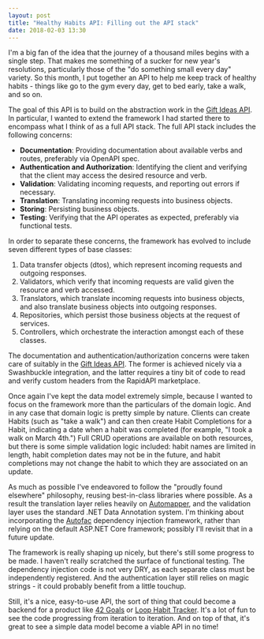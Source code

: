 ```yaml
---
layout: post
title: "Healthy Habits API: Filling out the API stack"
date: 2018-02-03 13:30
---
```


I'm a big fan of the idea that the journey of a thousand miles begins with a single step. That makes me something of a sucker for new year's resolutions, particularly those of the "do something small every day" variety. So this month, I put together an API to help me keep track of healthy habits - things like go to the gym every day, get to bed early, take a walk, and so on.

The goal of this API is to build on the abstraction work in the [Gift Ideas API](https://shaisachs.github.io/2018/01/03/gift-ideas-crud-aspnet-core2-rapidapi.html). In particular, I wanted to extend the framework I had started there to encompass what I think of as a full API stack. The full API stack includes the following concerns:

* **Documentation**: Providing documentation about available verbs and routes, preferably via OpenAPI spec.
* **Authentication and Authorization**: Identifying the client and verifying that the client may access the desired resource and verb.
* **Validation**: Validating incoming requests, and reporting out errors if necessary.
* **Translation**: Translating incoming requests into business objects.
* **Storing**: Persisting business objects.
* **Testing**: Verifying that the API operates as expected, preferably via functional tests.

In order to separate these concerns, the framework has evolved to include seven different types of base classes:

1. Data transfer objects (dtos), which represent incoming requests and outgoing responses.
2. Validators, which verify that incoming requests are valid given the resource and verb accessed.
3. Translators, which translate incoming requests into business objects, and also translate business objects into outgoing responses.
4. Repositories, which persist those business objects at the request of services.
5. Controllers, which orchestrate the interaction amongst each of these classes.

The documentation and authentication/authorization concerns were taken care of suitably in the [Gift Ideas API](https://shaisachs.github.io/2018/01/03/gift-ideas-crud-aspnet-core2-rapidapi.html). The former is achieved nicely via a Swashbuckle integration, and the latter requires a tiny bit of code to read and verify custom headers from the RapidAPI marketplace.

Once again I've kept the data model extremely simple, because I wanted to focus on the framework more than the particulars of the domain logic. And in any case that domain logic is pretty simple by nature. Clients can create Habits (such as "take a walk") and can then create Habit Completions for a Habit, indicating a date when a habit was completed (for example, "I took a walk on March 4th.") Full CRUD operations are available on both resources, but there is some simple validation logic included: habit names are limited in length, habit completion dates may not be in the future, and habit completions may not change the habit to which they are associated on an update.

As much as possible I've endeavored to follow the "proudly found elsewhere" philosophy, reusing best-in-class libraries where possible. As a result the translation layer relies heavily on [Automapper](http://automapper.org/), and the validation layer uses the standard .NET Data Annotation system. I'm thinking about incorporating the [Autofac](https://autofac.org/) dependency injection framework, rather than relying on the default ASP.NET Core framework; possibly I'll revisit that in a future update.

The framework is really shaping up nicely, but there's still some progress to be made. I haven't really scratched the surface of functional testing. The dependency injection code is not very DRY, as each separate class must be independently registered. And the authentication layer still relies on magic strings - it could probably benefit from a little touchup.

Still, it's a nice, easy-to-use API, the sort of thing that could become a backend for a product like [42 Goals](https://42goals.com/) or [Loop Habit Tracker](https://play.google.com/store/apps/details?id=org.isoron.uhabits). It's a lot of fun to see the code progressing from iteration to iteration. And on top of that, it's great to see a simple data model become a viable API in no time!